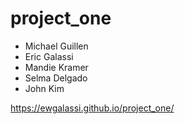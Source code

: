 # project_one

- Michael Guillen
- Eric Galassi
- Mandie Kramer
- Selma Delgado
- John Kim

https://ewgalassi.github.io/project_one/
